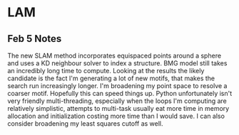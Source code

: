# LAM

## Feb 5 Notes
The new SLAM method incorporates equispaced points around a sphere and uses a KD neighbour solver to index a structure. BMG model still takes an incredibly long time to compute. Looking at the results the likely candidate is the fact I'm generating a lot of new motifs, that makes the search run increasingly longer. I'm broadening my point space to resolve a coarser motif. Hopefully this can speed things up. Python unfortunately isn't very friendly multi-threading, especially when the loops I'm computing are relatively simplistic, attempts to multi-task usually eat more time in memory allocation and initialization costing more time than I would save. I can also consider broadening my least squares cutoff as well.
